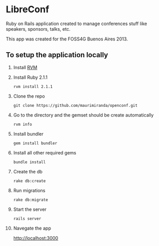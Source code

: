 LibreConf
========

Ruby on Rails application created to manage conferences stuff like speakers, sponsors, talks, etc.

This app was created for the FOSS4G Buenos Aires 2013.

To setup the application locally
--------------------------------

1. Install [RVM](https://rvm.io/)

2. Install Ruby 2.1.1

    `rvm install 2.1.1`

3. Clone the repo

    `git clone https://github.com/maurimiranda/openconf.git`

4. Go to the directory and the gemset should be create automatically

    `rvm info`

5. Install bundler

    `gem install bundler`

6. Install all other required gems
    
    `bundle install`

7. Create the db

    `rake db:create`

8. Run migrations

    `rake db:migrate`

9. Start the server
    
    `rails server`

10. Navegate the app

    [http://localhost:3000](http://localhost:3000)
